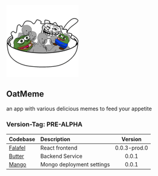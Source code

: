![Logo](./falafel/public/logo192.png)
## OatMeme
an app with various delicious memes to feed your appetite


### Version-Tag: PRE-ALPHA

|   Codebase            |   Description                   |    Version      |
|   :-------            |   :----------                   |   :-------:     |
| [Falafel](./falafel)  |   React frontend                |   0.0.3-prod.0  |
| [Butter](./butter)    |   Backend Service               |   0.0.1         |
| [Mango](./mango)      |   Mongo deployment settings     |   0.0.1         |
